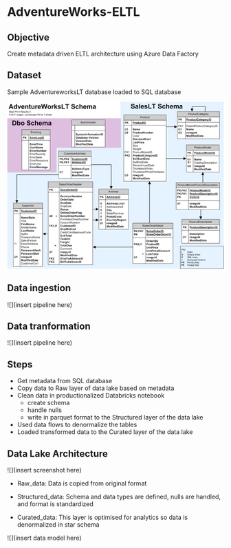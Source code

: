 # AdventureWorks-ELTL
## Objective
Create metadata driven ELTL architecture using Azure Data Factory

## Dataset
Sample AdventureworksLT database loaded to SQL database

![](https://github.com/smithashley/Adventureworks-ELTL/blob/main/images/adventureworkslt.png)

## Data ingestion
![](insert pipeline here)

## Data tranformation
![](insert pipeline here)

## Steps
- Get metadata from SQL database
- Copy data to Raw layer of data lake based on metadata
- Clean data in productionalized Databricks notebook 
  - create schema
  - handle nulls
  - write in parquet format to the Structured layer of the data lake
- Used data flows to denormalize the tables
- Loaded transformed data to the Curated layer of the data lake

## Data Lake Architecture
![](insert screenshot here)

- Raw_data: Data is copied from original format

- Structured_data: Schema and data types are defined, nulls are handled, and format is standardized

- Curated_data: This layer is optimised for analytics so data is denormalized in star schema

![](insert data model here)
